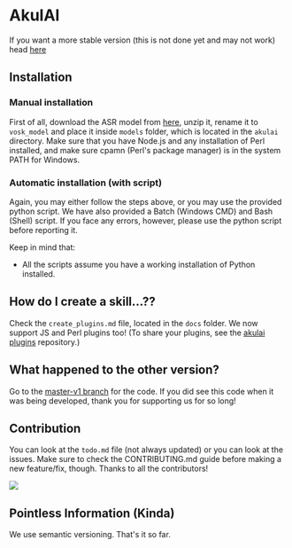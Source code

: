 # AkulAI

If you want a more stable version (this is not done yet and may not work) head [here](https://github.com/Akul-AI/akulai/tree/master-v1)

## Installation

### Manual installation

First of all, download the ASR model from [here](https://alphacephei.com/vosk/models), unzip it, rename it to `vosk_model` and place it inside `models` folder, which is located in the `akulai` directory. Make sure that you have Node.js and any installation of Perl installed, and make sure cpamn (Perl's package manager) is in the system PATH for Windows.

### Automatic installation (with script)

Again, you may either follow the steps above, or you may use the provided python script. We have also provided a Batch (Windows CMD) and Bash (Shell) script. If you face any errors, however, please use the python script before reporting it.

Keep in mind that:
 - All the scripts assume you have a working installation of Python installed.

## How do I create a skill...??

Check the `create_plugins.md` file, located in the `docs` folder. We now support JS and Perl plugins too! (To share your plugins, see the [akulai plugins](https://github.com/Akul-AI/akulai-plugins) repository.)

## What happened to the other version?

Go to the [master-v1 branch](https://github.com/Akul-AI/akulai/tree/master-v1) for the code. If you did see this code when it was being developed, thank you for supporting us for so long!

## Contribution

You can look at the `todo.md` file (not always updated) or you can look at the issues. Make sure to check the CONTRIBUTING.md guide before making a new feature/fix, though. Thanks to all the contributors!

<a href="https://github.com/Akul-AI/akulai/graphs/contributors">
  <img src="https://contrib.rocks/image?repo=Akul-AI/akulai" />
</a>


## Pointless Information (Kinda)

We use semantic versioning. That's it so far.
